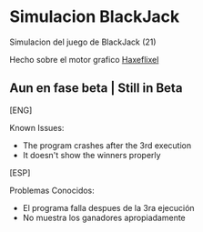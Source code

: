 # Simulacion BlackJack

Simulacion del juego de BlackJack (21)

Hecho sobre el motor grafico [Haxeflixel](https://haxeflixel.com/)

## Aun en fase beta | Still in Beta

[ENG]

Known Issues:

- The program crashes after the 3rd execution
- It doesn't show the winners properly

[ESP]

Problemas Conocidos:

- El programa falla despues de la 3ra ejecución
- No muestra los ganadores apropiadamente
